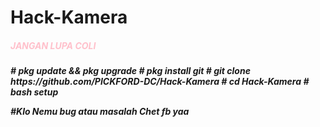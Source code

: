 # Hack-Kamera
<h5 style=color:pink>JANGAN LUPA COLI<h5>
# pkg update && pkg upgrade
# pkg install git
# git clone https://github.com/PICKFORD-DC/Hack-Kamera
# cd Hack-Kamera
# bash setup

#Klo Nemu bug atau masalah Chet fb yaa
